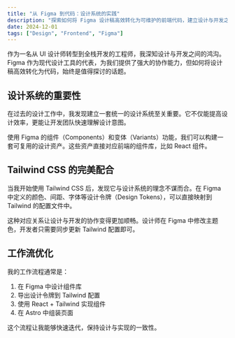 ```yaml
---
title: "从 Figma 到代码：设计系统的实践"
description: "探索如何将 Figma 设计稿高效转化为可维护的前端代码，建立设计与开发之间的桥梁"
date: 2024-12-01
tags: ["Design", "Frontend", "Figma"]
---
```


作为一名从 UI 设计师转型到全栈开发的工程师，我深知设计与开发之间的鸿沟。Figma 作为现代设计工具的代表，为我们提供了强大的协作能力，但如何将设计稿高效转化为代码，始终是值得探讨的话题。

## 设计系统的重要性

在过去的设计工作中，我发现建立一套统一的设计系统至关重要。它不仅能提高设计效率，更能让开发团队快速理解设计意图。

使用 Figma 的组件（Components）和变体（Variants）功能，我们可以构建一套可复用的设计资产。这些资产直接对应前端的组件库，比如 React 组件。

## Tailwind CSS 的完美配合

当我开始使用 Tailwind CSS 后，发现它与设计系统的理念不谋而合。在 Figma 中定义的颜色、间距、字体等设计令牌（Design Tokens），可以直接映射到 Tailwind 的配置文件中。

这种对应关系让设计与开发的协作变得更加顺畅。设计师在 Figma 中修改主题色，开发者只需要同步更新 Tailwind 配置即可。

## 工作流优化

我的工作流程通常是：
1. 在 Figma 中设计组件库
2. 导出设计令牌到 Tailwind 配置
3. 使用 React + Tailwind 实现组件
4. 在 Astro 中组装页面

这个流程让我能够快速迭代，保持设计与实现的一致性。
